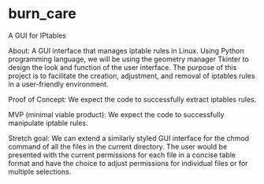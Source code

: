 # burn_care
A GUI for IPtables

About: A GUI interface that manages iptable rules in Linux. Using Python programming language, we will be using the geometry manager Tkinter to design the look and function of the user interface. The purpose of this project is to facilitate the creation, adjustment, and removal of iptables rules in a user-friendly environment.

Proof of Concept: We expect the code to successfully extract iptables rules.

MVP (minimal viable product): We expect the code to successfully manipulate iptable rules.

Stretch goal: We can extend a similarly styled GUI interface for the chmod command of all the files in the current directory. The user would be presented with the current permissions for each file in a concise table format and have the choice to adjust permissions for individual files or for multiple selections.
